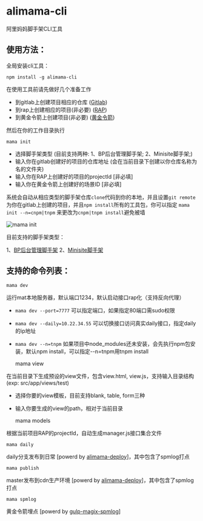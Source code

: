 # alimama-cli
阿里妈妈脚手架CLI工具

## 使用方法：

全局安装cli工具：

    npm install -g alimama-cli

在使用工具前请先做好几个准备工作

  + 到gitlab上创建项目相应的仓库 ([Gitlab](http://gitlab.alibaba-inc.com))
  + 到rap上创建相应的项目(非必要) ([RAP](http://rap.alibaba-inc.com))
  + 到黄金令箭上创建项目(非必要) ([黄金令箭](http://log.alibaba-inc.com/gold/part/index.htm))

然后在你的工作目录执行

    mama init

  + 选择脚手架类型 (目前支持两种: 1、BP后台管理脚手架; 2、Minisite脚手架;)
  + 输入你在gitlab创建好的项目的仓库地址 (会在当前目录下创建以你仓库名称为名的文件夹)
  + 输入你在RAP上创建好的项目的projectId [非必填]
  + 输入你在黄金令箭上创建好的场景ID [非必填]

系统会自动从相应类型的脚手架仓库`clone`代码到你的本地，并且设置`git remote`为你在gitlab上创建的项目，并且`npm install`所有的工具包，你可以指定 `mama init --n=cnpm|tnpm` 来更改为`cnpm|tnpm install`避免被墙

  ![mama init](https://img.alicdn.com/tps/TB13s6gOXXXXXX9XXXXXXXXXXXX-475-306.png)


目前支持的脚手架类型：

1、[BP后台管理脚手架](http://gitlab.alibaba-inc.com/thx/scaffold)
2、[Minisite脚手架](http://gitlab.alibaba-inc.com/mm/minisite-scaffold)

## 支持的命令列表：

    mama dev

运行mat本地服务器，默认端口1234，默认启动接口rap化（支持反向代理）

  + `mama dev --port=7777` 可以指定端口，如果指定80端口需sudo权限
  + `mama dev --daily=10.22.34.55` 可以切换接口访问真实daily接口，指定daily的ip地址
  + `mama dev --n=tnpm` 如果项目中node_modules还未安装，会先执行npm包安装，默认npm install，可以指定--n=tnpm用tnpm install


    mama view

在当前目录下生成预设的view文件，包含view.html, view.js，支持输入目录结构(exp: src/app/views/test)

  + 选择你要的view模板，目前支持blank, table, form三种
  + 输入你要生成的view的path，相对于当前目录


    mama models

根据当前项目RAP的projectId，自动生成manager.js接口集合文件


    mama daily

daily分支发布到日常 [powerd by [alimama-deploy](https://www.npmjs.com/package/alimama-deploy)]，其中包含了spmlog打点


    mama publish

master发布到cdn生产环境 [powerd by [alimama-deploy](https://www.npmjs.com/package/alimama-deploy)]，其中包含了spmlog打点


    mama spmlog

黄金令箭埋点 [powerd by [gulp-magix-spmlog](https://www.npmjs.com/package/gulp-magix-spmlog)]

